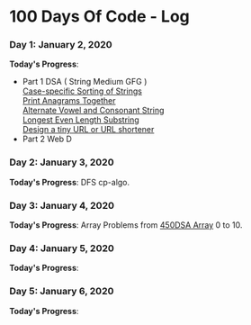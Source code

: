 # 100 Days Of Code - Log

### Day 1: January 2, 2020

**Today's Progress**: 

  <ul> <li>Part 1 DSA  ( String Medium GFG ) </li>
  <a href="https://practice.geeksforgeeks.org/problems/case-specific-sorting-of-strings4845/1/?category[]=Strings&amp;category[]=Strings&amp;difficulty[]=1&amp;page=1&amp;query=category[]Stringsdifficulty[]1page1category[]Strings#">Case-specific Sorting of Strings</a> <br> <a href="https://practice.geeksforgeeks.org/problems/print-anagrams-together/1/?category[]=Strings&category[]=Strings&difficulty[]=1&page=1&query=category[]Stringsdifficulty[]1page1category[]Strings#)">Print Anagrams Together</a> <br>
  <a href="https://practice.geeksforgeeks.org/problems/alternate-vowel-and-consonant-string/0/?category[]=Strings&category[]=Strings&difficulty[]=1&page=1&query=category[]Stringsdifficulty[]1page1category[]Strings#">Alternate Vowel and Consonant String</a> <br> <a href="https://practice.geeksforgeeks.org/problems/longest-even-length-substring/0/?category[]=Strings&category[]=Strings&difficulty[]=1&page=1&query=category[]Stringsdifficulty[]1page1category[]Strings#">Longest Even Length Substring</a> <br> <a href="https://practice.geeksforgeeks.org/problems/design-a-tiny-url-or-url-shortener2031/1/?category[]=Strings&category[]=Strings&problemStatus=unsolved&difficulty[]=1&page=1&query=category[]StringsproblemStatusunsolveddifficulty[]1page1category[]Strings#">Design a tiny URL or URL shortener</a>
  <li>Part 2 Web D </li>
  </ul>
 
### Day 2: January 3, 2020

**Today's Progress**:  DFS cp-algo.


### Day 3: January 4, 2020

**Today's Progress**:  Array Problems  from <a href="https://450dsa.com/array">450DSA Array</a> 0 to 10.

### Day 4: January 5, 2020

**Today's Progress**:

### Day 5: January 6, 2020

**Today's Progress**:
